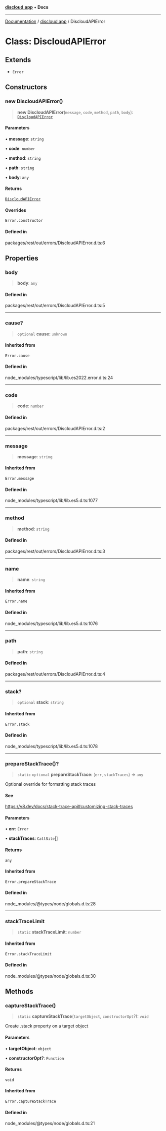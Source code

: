 [**discloud.app**](../README.md) • **Docs**

***

[Documentation](../../packages.md) / [discloud.app](../README.md) / DiscloudAPIError

# Class: DiscloudAPIError

## Extends

- `Error`

## Constructors

### new DiscloudAPIError()

> **new DiscloudAPIError**(`message`, `code`, `method`, `path`, `body`): [`DiscloudAPIError`](DiscloudAPIError.md)

#### Parameters

• **message**: `string`

• **code**: `number`

• **method**: `string`

• **path**: `string`

• **body**: `any`

#### Returns

[`DiscloudAPIError`](DiscloudAPIError.md)

#### Overrides

`Error.constructor`

#### Defined in

packages/rest/out/errors/DiscloudAPIError.d.ts:6

## Properties

### body

> **body**: `any`

#### Defined in

packages/rest/out/errors/DiscloudAPIError.d.ts:5

***

### cause?

> `optional` **cause**: `unknown`

#### Inherited from

`Error.cause`

#### Defined in

node\_modules/typescript/lib/lib.es2022.error.d.ts:24

***

### code

> **code**: `number`

#### Defined in

packages/rest/out/errors/DiscloudAPIError.d.ts:2

***

### message

> **message**: `string`

#### Inherited from

`Error.message`

#### Defined in

node\_modules/typescript/lib/lib.es5.d.ts:1077

***

### method

> **method**: `string`

#### Defined in

packages/rest/out/errors/DiscloudAPIError.d.ts:3

***

### name

> **name**: `string`

#### Inherited from

`Error.name`

#### Defined in

node\_modules/typescript/lib/lib.es5.d.ts:1076

***

### path

> **path**: `string`

#### Defined in

packages/rest/out/errors/DiscloudAPIError.d.ts:4

***

### stack?

> `optional` **stack**: `string`

#### Inherited from

`Error.stack`

#### Defined in

node\_modules/typescript/lib/lib.es5.d.ts:1078

***

### prepareStackTrace()?

> `static` `optional` **prepareStackTrace**: (`err`, `stackTraces`) => `any`

Optional override for formatting stack traces

#### See

https://v8.dev/docs/stack-trace-api#customizing-stack-traces

#### Parameters

• **err**: `Error`

• **stackTraces**: `CallSite`[]

#### Returns

`any`

#### Inherited from

`Error.prepareStackTrace`

#### Defined in

node\_modules/@types/node/globals.d.ts:28

***

### stackTraceLimit

> `static` **stackTraceLimit**: `number`

#### Inherited from

`Error.stackTraceLimit`

#### Defined in

node\_modules/@types/node/globals.d.ts:30

## Methods

### captureStackTrace()

> `static` **captureStackTrace**(`targetObject`, `constructorOpt`?): `void`

Create .stack property on a target object

#### Parameters

• **targetObject**: `object`

• **constructorOpt?**: `Function`

#### Returns

`void`

#### Inherited from

`Error.captureStackTrace`

#### Defined in

node\_modules/@types/node/globals.d.ts:21
